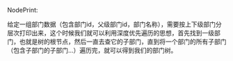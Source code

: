 NodePrint:

给定一组部门数据（包含部门id，父级部门id，部门名称），需要按上下级部门分层次打印出来，这个时候我们就可以利用深度优先遍历的思想，首先找到一级部门，也就是树的根节点，然后一直去查它的子部门，直到将一个部门的所有子部门（包含子部门的子部门...）遍历完，就可以得到我们的部门树。
